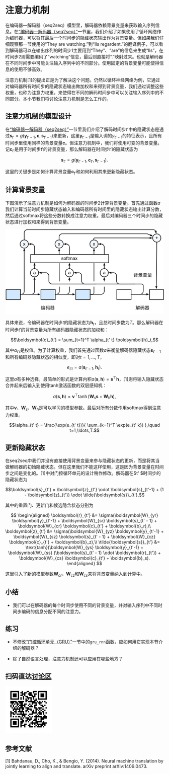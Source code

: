 # 注意力机制

在编码器—解码器（seq2seq）模型里，解码器依赖背景变量来获取输入序列信息。在[“编码器—解码器（seq2seq）”](seq2seq.md)一节里，我们介绍了如果使用了循环网络作为编码器，可以将其最后一个时间步的隐藏状态输出作为背景变量。但如果我们仔细观察那一节使用的“They are watching.”到“Ils regardent.”的翻译例子，可以看到解码器可以在输出序列的时间步1主要用到“They”、“are”的信息来生成“Ils”，在时间步2则需要编码了“watching”信息，最后则直接将“.”映射过来。也就是解码器在不同时间步中可能关注输入序列中的不同部分。使用固定的背景变量可能使得信息的使用不够高效。

注意力机制[1]的提出正是为了解决这个问题。仍然以循环神经网络为例，它通过对编码器所有时间步的隐藏状态输出做加权和来得到背景变量，我们通过调整这些权重，也称为注意力权重，来使得在不同的解码时间步中可以关注输入序列中的不同部分。本小节我们将讨论注意力机制是怎么工作的。

## 注意力机制的模型设计


在[“编码器—解码器（seq2seq）”](seq2seq.md)一节里我们介绍了解码时间步$t'$中的隐藏状态是通过$\boldsymbol{s}_{t'} = g(\boldsymbol{y}_{t'-1}, \boldsymbol{c}, \boldsymbol{s}_{t'-1})$来更新，这里$\boldsymbol{y}_{t'-1}$是输入词的$y_{t'-1}$的特征表示，且所有时间步里使用同样的背景变量$\boldsymbol{c}$。但注意力机制中，我们将使用可变的背景变量。记$\boldsymbol{c}_{t'}$是用于时间步$t'$的背景变量，那么解码器在时间步$t'$的隐藏状态为

$$\boldsymbol{s}_{t'} = g(\boldsymbol{y}_{t'-1}, \boldsymbol{c}_{t'}, \boldsymbol{s}_{t'-1}).$$

这里的关键步是如何计算背景变量$\boldsymbol{c}_{t'}$和如何利用其来更新隐藏状态。


## 计算背景变量

下图演示了注意力机制是如何为解码器的时间步2计算背景变量。首先通过函数$a$我们计算当前时间步隐藏状态输入和编码器所有时间里的隐藏状态输出计算分数，然后通过softmax将这些分数转换成注意力权重。最后对编码器三个时间步的隐藏状态进行加权和来得到背景变量。

![应用在seq2seq上的注意力机制。](../img/attention.svg)


具体来说，令编码器在时间步$t$的隐藏状态为$\boldsymbol{h}_t$，且总时间步数为$T$。那么解码器在时间步$t'$的背景变量为所有编码器隐藏状态的加权和：

$$\boldsymbol{c}_{t'} = \sum_{t=1}^T \alpha_{t' t} \boldsymbol{h}_t,$$

其中$\alpha_{t' t}$是权值。为了计算权重，我们首先通过函数$a$来衡量解码器隐藏状态$\boldsymbol{s}_{t' - 1}$和所有编码器隐藏状态的相似度，即对$t=1,\ldots,T$，

$$e_{t' t} = a(\boldsymbol{s}_{t' - 1}, \boldsymbol{h}_t).$$

这里$a$有多种选择，最简单的形式是计算内积$a(\boldsymbol{s}, \boldsymbol{h})=\boldsymbol{s}^\top \boldsymbol{h}$，[1]则将输入隐藏状态合并起来后输入到使用tanh激活函数的双层感知机：

$$a(\boldsymbol{s}, \boldsymbol{h}) = \boldsymbol{v}^\top \tanh(\boldsymbol{W}_s \boldsymbol{s} + \boldsymbol{W}_h \boldsymbol{h}),$$

其中$\boldsymbol{v}$、$\boldsymbol{W}_s$、$\boldsymbol{W}_h$是可以学习的模型参数。最后对所有分数作用softmax得到注意力权重。

$$\alpha_{t' t} = \frac{\exp(e_{t' t})}{ \sum_{k=1}^T \exp(e_{t' k}) },\quad t=1,\ldots,T.$$

## 更新隐藏状态

在seq2seq中我们并没有直接使用背景变量来参与隐藏状态的更新，而是将其当做解码器的初始隐藏状态。但在这里我们不能这样使用，这是因为背景变量在时间步之间是变化的。[1]中对门控循环单元的设计稍作修改。解码器在$t' $时间步的隐藏状态为

$$\boldsymbol{s}_{t'} = \boldsymbol{z}_{t'} \odot \boldsymbol{s}_{t'-1}  + (1 - \boldsymbol{z}_{t'}) \odot \tilde{\boldsymbol{s}}_{t'},$$

其中的重置门、更新门和候选隐含状态分别为


$$
\begin{aligned}
\boldsymbol{r}_{t'} &= \sigma(\boldsymbol{W}_{yr} \boldsymbol{y}_{t'-1} + \boldsymbol{W}_{sr} \boldsymbol{s}_{t' - 1} + \boldsymbol{W}_{cr} \boldsymbol{c}_{t'} + \boldsymbol{b}_r),\\
\boldsymbol{z}_{t'} &= \sigma(\boldsymbol{W}_{yz} \boldsymbol{y}_{t'-1} + \boldsymbol{W}_{sz} \boldsymbol{s}_{t' - 1} + \boldsymbol{W}_{cz} \boldsymbol{c}_{t'} + \boldsymbol{b}_z),\\
\tilde{\boldsymbol{s}}_{t'} &= \text{tanh}(\boldsymbol{W}_{ys} \boldsymbol{y}_{t'-1} + \boldsymbol{W}_{ss} (\boldsymbol{s}_{t' - 1} \odot \boldsymbol{r}_{t'}) + \boldsymbol{W}_{cs} \boldsymbol{c}_{t'} + \boldsymbol{b}_s).
\end{aligned}
$$

这里引入了新的模型参数$\boldsymbol{W}_{cr}$，$\boldsymbol{W}_{cz}$和$\boldsymbol{W}_{cs}$来将背景变量纳入到计算中。

## 小结

* 我们可以在解码器的每个时间步使用不同的背景变量，并对输入序列中不同时间步编码的信息分配不同的注意力。

## 练习

* 不修改[“门控循环单元（GRU）”](../chapter_recurrent-neural-networks/gru.md)一节中的`gru_rnn`函数，应如何用它实现本节介绍的解码器？

* 除了自然语言处理，注意力机制还可以应用在哪些地方？

## 扫码直达[讨论区](https://discuss.gluon.ai/t/topic/6759)

![](../img/qr_attention.svg)


## 参考文献

[1] Bahdanau, D., Cho, K., & Bengio, Y. (2014). Neural machine translation by jointly learning to align and translate. arXiv preprint arXiv:1409.0473.
